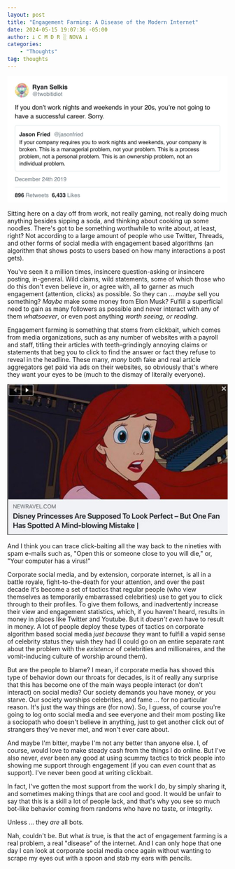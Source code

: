 ```yaml
---
layout: post
title: "Engagement Farming: A Disease of the Modern Internet"
date: 2024-05-15 19:07:36 -05:00
author: 𐕣 C M D R ░ NOVA 𐕣
categories:
    - "Thoughts"
tag: thoughts
---
```

![A screenshot of annoying vermin from Twitter, saying, "If you don't work nights and weekends in your 20s, you're not going to have a successful career. Sorry." Which is obvious rage-bait engagement farming.](/img/posts/farming/engagement_farm.jpg)

<!-- wp:paragraph -->
<p>Sitting here on a day off from work, not really gaming, not really doing much anything besides sipping a soda, and thinking about cooking up some noodles. There's got to be something worthwhile to write about, at least, right? Not according to a large amount of people who use Twitter, Threads, and other forms of social media with engagement based algorithms (an algorithm that shows posts to users based on how many interactions a post gets).</p>
<!-- /wp:paragraph -->

<!-- wp:paragraph -->
<p>You've seen it a million times, insincere question-asking or insincere posting, in-general. Wild claims, wild statements, some of which those who do this don't even believe in, or agree with, all to garner as much engagement (attention, clicks) as possible. So they can ... <em>maybe</em> sell you something? <em>Maybe</em> make some money from Elon Musk? Fulfill a superficial need to gain as many followers as possible and never interact with any of them <em>whatsoever</em>, or even post anything <em>worth seeing, or reading</em>.</p>
<!-- /wp:paragraph -->

<!-- wp:paragraph -->
<p>Engagement farming is something that stems from clickbait, which comes from media organizations, such as any number of websites with a payroll and staff, titling their articles with teeth-grindingly annoying claims or statements that beg you to click to find the answer or fact they refuse to reveal in the headline. These many, <em>many</em> both fake and real article aggregators get paid via ads on their websites, so obviously that's where they want your eyes to be (much to the dismay of literally everyone).</p>
<!-- /wp:paragraph -->

![A screenshot of a random article online whose headline reads "Disney princesses are supposed to look perfect, but one fan has spotted a mindblowing mistake!](/img/posts/farming/bait.png)

<!-- wp:paragraph -->
<p>And I think you can trace click-baiting all the way back to the nineties with spam e-mails such as, "Open this or someone close to you will die," or, "Your computer has a virus!"</p>
<!-- /wp:paragraph -->

<!-- wp:paragraph -->
<p>Corporate social media, and by extension, corporate internet, is all in a battle royale, fight-to-the-death for your attention, and over the past decade it's become a set of tactics that regular people (who view themselves as temporarily embarrassed celebrities) use to get you to click through to their profiles. To give them follows, and inadvertently increase their view and engagement statistics, which, if you haven't heard, results in money in places like Twitter and Youtube. But it <em>doesn't even</em> have to result in money. A lot of people deploy these types of tactics on corporate algorithm based social media <em>just because</em> they want to fulfill a vapid sense of celebrity status they wish they had (I could go on an entire separate rant about the problem with the <em>existence </em>of celebrities and millionaires, and the vomit-inducing culture of worship around them).</p>
<!-- /wp:paragraph -->

<!-- wp:paragraph -->
<p>But are the people to blame? I mean, if corporate media has shoved this type of behavior down our throats for decades, is it of really any surprise that this has become one of the main ways people interact (or don't interact) on social media? Our society demands you have money, or you starve. Our society worships celebrities, and fame ... for no particular reason. It's just the way things are (for now). So, I guess, of course you're going to log onto social media and see everyone and their mom posting like a sociopath who doesn't believe in anything, just to get another click out of strangers they've never met, and won't ever care about.</p>
<!-- /wp:paragraph -->

<!-- wp:paragraph -->
<p>And maybe I'm bitter, maybe I'm not any better than anyone else. I, of course, would love to make steady cash from the things I do online. But I've also never, <em>ever</em> been any good at using scummy tactics to trick people into showing me support through engagement (if you can <em>even</em> count that as support). I've never been good at writing clickbait.</p>
<!-- /wp:paragraph -->

<!-- wp:paragraph -->
<p>In fact, I've gotten the most support from the work I do, by simply sharing it, and sometimes making things that are cool and good. It would be unfair to say that this is a skill a lot of people lack, and that's why you see so much bot-like behavior coming from randoms who have no taste, or integrity.</p>
<!-- /wp:paragraph -->

<!-- wp:paragraph -->
<p>Unless ... they <em>are</em> all bots.</p>
<!-- /wp:paragraph -->

<!-- wp:paragraph -->
<p>Nah, couldn't be. But what <em>is</em> true, is that the act of engagement farming is a real problem, a real "disease" of the internet. And I can only hope that one day I can look at corporate social media once again without wanting to scrape my eyes out with a spoon and stab my ears with pencils.</p>
<!-- /wp:paragraph -->
